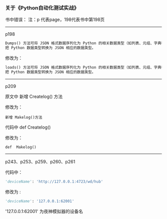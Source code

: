 ### 关于《Python自动化测试实战》

书中错误：
注：p 代表page，198代表书中第198页

------

p198

```Python
Dumps() 方法可将 JSON 格式数据序列化为 Python 的相关数据类型（如列表、元组、字典等）；loads() 方法是
把 Python 数据类型转换为 JSON 相应的数据类型。
```

修改为：

```Python
loads() 方法可将 JSON 格式数据序列化为 Python 的相关数据类型（如列表、元组、字典等）；Dumps()方法是
把 Python 数据类型转换为 JSON 相应的数据类型。
```

------

p209

原文中  新增 Createlog() 方法

修改为： 

```
新增 Makelog()方法
```

代码中   def Createlog()   

修改为：  

```
def  Makelog()
```

------

p243、p253、p259、p260、p261

代码中：

```python
'deviceName': 'http://127.0.0.1:4723/wd/hub'
```

修改为 :

```python
'deviceName': '127.0.0.1:62001'
```

'127.0.0.1:62001' 为夜神模拟器的设备名

